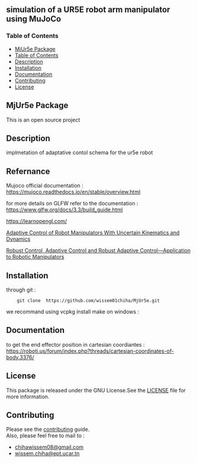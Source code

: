 ## simulation of a UR5E robot arm manipulator using MuJoCo 


### Table of Contents
- [MjUr5e Package](#project-name)
- [Table of Contents](#table-of-contents)
- [Description](#description)  
- [Installation](#installation)
- [Documentation](#documentation)
- [Contributing](#contributing)
- [License](#license)
## MjUr5e Package 
This is an open source project 
## Description
implmetation of adaptative contol schema for the ur5e robot 

## Refernance 

Mujoco official documentation :  
https://mujoco.readthedocs.io/en/stable/overview.html  

 

for more details on GLFW refer to the documentation :   
https://www.glfw.org/docs/3.3/build_guide.html  

https://learnopengl.com/

[Adaptive Control of Robot Manipulators With
Uncertain Kinematics and Dynamics](https://arxiv.org/pdf/1403.5204v2.pdf)  

[Robust Control, Adaptive Control and Robust Adaptive Control—Application to Robotic Manipulators](https://www.mdpi.com/2411-5134/4/3/49)
 
## Installation
through git :

        git clone  https://github.com/wissem01chiha/MjUr5e.git
we recommand using vcpkg 
install make on windows : 
## Documentation 
to get the end effector position in cartesian coordiantes : 
https://roboti.us/forum/index.php?threads/cartesian-coordinates-of-body.3376/
## License
This package is released under the GNU License.See the [LICENSE](LICENSE) file for more information.
## Contributing
Please see the [contributing](CONTRIBUTING.md) guide.  
Also, please feel free to mail to :

- chihawissem08@gmail.com  
- wissem.chiha@ept.ucar.tn